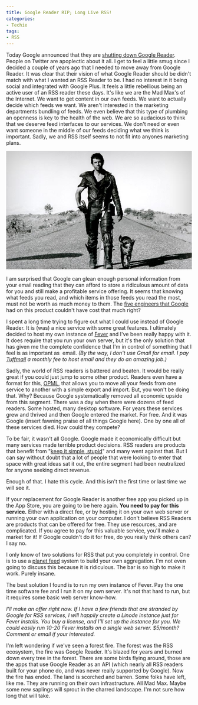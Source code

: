 ```yaml
---
title: Google Reader RIP; Long Live RSS!
categories:
- Techie
tags:
- RSS
---
```


Today Google announced that they are [shutting down Google Reader](http://googlereader.blogspot.com/2013/03/powering-down-google-reader.html). People on Twitter are apoplectic about it all. I get to feel a little smug since I decided a couple of years ago that I needed to move away from Google Reader. It was clear that their vision of what Google Reader should be didn't match with what I wanted an RSS Reader to be. I had no interest in it being social and integrated with Google Plus.
It feels a little rebellious being an active user of an RSS reader these days. It's like we are the Mad Max's of the Internet. We want to get content in our own feeds. We want to actually decide which feeds we want. We aren't interested in the marketing departments bundling of feeds. We even believe that this type of plumbing an openness is key to the health of the web. We are so audacious to think that we deserve feed interfaces to our services. We don't need or even want someone in the middle of our feeds deciding what we think is important. Sadly, we and RSS itself seems to not fit into anyones marketing plans.

![Max-Max](/assets/posts/2013/Max-Max.jpg)

I am surprised that Google can glean enough personal information from your email reading that they can afford to store a ridiculous amount of data for you and still make a profitable service offering. It seems that knowing what feeds you read, and which items in those feeds you read the most, must not be worth as much money to them. The [five engineers that Google](https://twitter.com/Pinboard/status/311986894764380162) had on this product couldn't have cost that much right?

I spent a long time trying to figure out what I could use instead of Google Reader. It is (was) a nice service with some great features. I ultimately decided to host my own instance of [Fever](http://feedafever.com) and I've been really happy with it. It does require that you run your own server, but it's the only solution that has given me the complete confidence that I'm in control of something that I feel is as important as  email. _(By the way, I don't use Gmail for email. I pay [Tuffmail](http://www.tuffmail.com) a monthly fee to host email and they do an amazing job.)_

Sadly, the world of RSS readers is battered and beaten. It would be really great if you could just jump to some other product. Readers even have a format for this, [OPML](http://en.wikipedia.org/wiki/OPML), that allows you to move all your feeds from one service to another with a simple export and import. But, you won't be doing that. Why? Because Google systematically removed all economic upside from this segment. There was a day when there were dozens of feed readers. Some hosted, many desktop software. For years these services grew and thrived and then Google entered the market. For free. And it was Google (insert fawning praise of all things Google here). One by one all of these services died. How could they compete?

To be fair, it wasn't all Google. Google made it economically difficult but many services made terrible product decisions. RSS readers are products that benefit from "[keep it simple, stupid](http://en.wikipedia.org/wiki/KISS_principle)" and many went against that. But I can say without doubt that a lot of people that were looking to enter that space with great ideas sat it out, the entire segment had been neutralized for anyone seeking direct revenue.

Enough of that. I hate this cycle. And this isn't the first time or last time we will see it.

If your replacement for Google Reader is another free app you picked up in the App Store, you are going to be here again. **You need to pay for this service.** Either with a direct fee, or by hosting it on your own web server or running your own application on your computer. I don't believe RSS Readers are products that can be offered for free. They use resources, and are complicated. If you agree to pay for this valuable service, you'll make a market for it! If Google couldn't do it for free, do you really think others can? I say no.

I only know of two solutions for RSS that put you completely in control. One is to use a [planet feed](http://en.wikipedia.org/wiki/Planet_(software)) system to build your own aggregation. I'm not even going to discuss this because it is ridiculous. The bar is so high to make it work. Purely insane.

The best solution I found is to run my own instance of Fever. Pay the one time software fee and I run it on my own server. It's not that hard to run, but it requires some basic web server know-how.

_I'll make an offer right now. If I have a few friends that are stranded by Google for RSS services, I will happily create a Linode instance just for Fever installs. You buy a license, and I'll set up the instance for you. We could easily run 10-20 Fever installs on a single web server. $5/month? Comment or email if your interested._

I'm left wondering if we've seen a forest fire. The forest was the RSS ecosystem, the fire was Google Reader. It's blazed for years and burned down every tree in the forest. There are some birds flying around, those are the apps that use Google Reader as an API (which nearly all RSS readers built for your phone do, and was never really supported by Google). Now the fire has ended. The land is scorched and barren. Some folks have left, like me. They are running on their own infrastructure. All Mad Max. Maybe some new saplings will sprout in the charred landscape. I'm not sure how long that will take.
